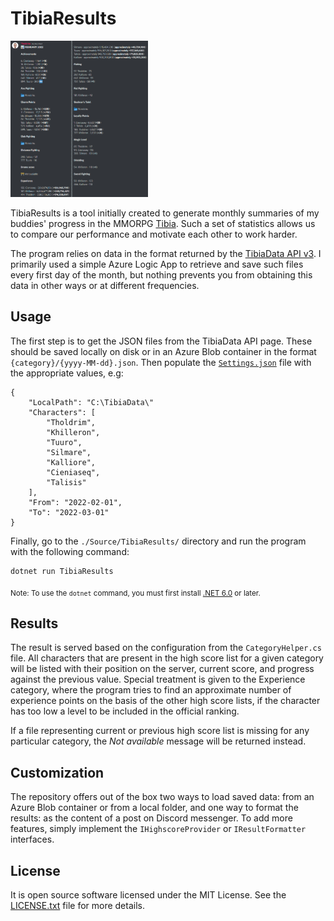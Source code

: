 # TibiaResults 

<img src="Documentation/Screenshot.png" width="220" height="250">

TibiaResults is a tool initially created to generate monthly summaries of my buddies' progress in the MMORPG [Tibia](https://www.tibia.com). Such a set of statistics allows us to compare our performance and motivate each other to work harder.

The program relies on data in the format returned by the [TibiaData API v3](https://tibiadata.com). I primarily used a simple Azure Logic App to retrieve and save such files every first day of the month, but nothing prevents you from obtaining this data in other ways or at different frequencies.

## Usage

The first step is to get the JSON files from the TibiaData API page. These should be saved locally on disk or in an Azure Blob container in the format `{category}/{yyyy-MM-dd}.json`. Then populate the [`Settings.json`](Source/TibiaResults/Settings.json) file with the appropriate values, e.g:

```
{
    "LocalPath": "C:\TibiaData\"
    "Characters": [
        "Tholdrim",
        "Khilleron",
        "Tuuro",
        "Silmare",
        "Kalliore",
        "Cieniaseq",
        "Talisis"
    ],
    "From": "2022-02-01",
    "To": "2022-03-01"
}
```

Finally, go to the `./Source/TibiaResults/` directory and run the program with the following command:

```
dotnet run TibiaResults
```

<sub>Note: To use the `dotnet` command, you must first install [.NET 6.0](https://dotnet.microsoft.com/en-us/download/dotnet/6.0) or later.</sub>

## Results

The result is served based on the configuration from the `CategoryHelper.cs` file. All characters that are present in the high score list for a given category will be listed with their position on the server, current score, and progress against the previous value. Special treatment is given to the Experience category, where the program tries to find an approximate number of experience points on the basis of the other high score lists, if the character has too low a level to be included in the official ranking.

If a file representing current or previous high score list is missing for any particular category, the *Not available* message will be returned instead.

## Customization

The repository offers out of the box two ways to load saved data: from an Azure Blob container or from a local folder, and one way to format the results: as the content of a post on Discord messenger. To add more features, simply implement the `IHighscoreProvider` or `IResultFormatter` interfaces.

## License

It is open source software licensed under the MIT License. See the [LICENSE.txt](LICENSE.txt) file for more details.
